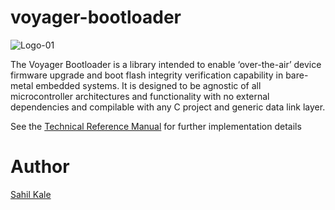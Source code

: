 # voyager-bootloader

![Logo-01](https://github.com/sahil-kale/voyager-bootloader/assets/32375512/abf76c17-af60-4ad2-bc63-7eeb9f0e2d34)


The Voyager Bootloader is a library intended to enable ‘over-the-air’ device firmware upgrade and boot flash integrity verification capability in bare-metal embedded systems. It is designed to be agnostic of all microcontroller architectures and functionality with no external dependencies and compilable with any C project and generic data link layer.

See the [Technical Reference Manual](https://docs.google.com/document/d/1Ff8ZybS1-re6Ho5uRtm3pJBQBfh_rX_kIkLBdivRDMo/edit#heading=h.elbet5eohnsp) for further implementation details

# Author
[Sahil Kale](https://www.linkedin.com/in/sahil-kale/)
